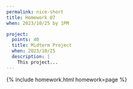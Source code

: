 ```yaml
---
permalink: nice-short
title: Homework 07
when: 2023/10/25 by 1PM

project:
  points: 40
  title: Midterm Project
  when: 2023/10/25
  description: |
    This project...
---
```

{% include homework.html homework=page %}
